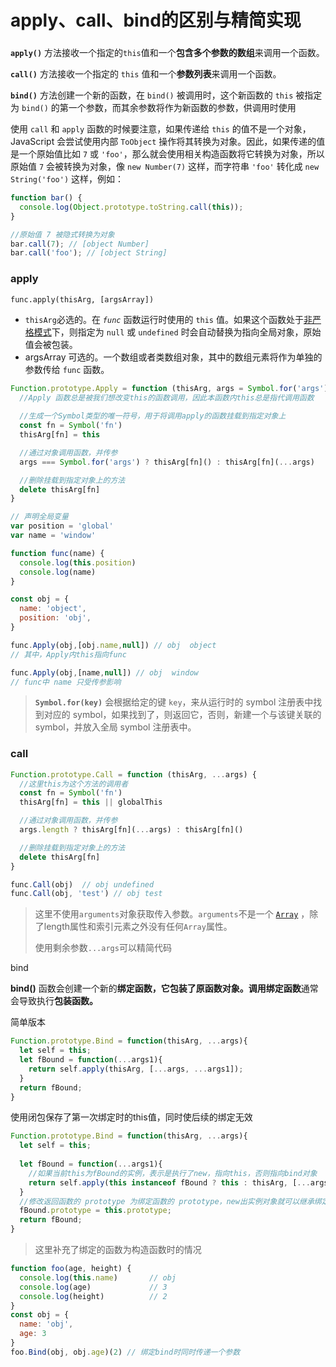# apply、call、bind的区别与精简实现

### 

**`apply()`** 方法接收一个指定的`this`值和一个**包含多个参数的数组**来调用一个函数。

**`call()`** 方法接收一个指定的 `this` 值和一个**参数列表**来调用一个函数。

**`bind()`** 方法创建一个新的函数，在 `bind()` 被调用时，这个新函数的 `this` 被指定为 `bind()` 的第一个参数，而其余参数将作为新函数的参数，供调用时使用

使用 `call` 和 `apply` 函数的时候要注意，如果传递给 `this` 的值不是一个对象，JavaScript 会尝试使用内部 `ToObject` 操作将其转换为对象。因此，如果传递的值是一个原始值比如 `7` 或 `'foo'`，那么就会使用相关构造函数将它转换为对象，所以原始值 `7` 会被转换为对象，像 `new Number(7)` 这样，而字符串 `'foo'` 转化成 `new String('foo')` 这样，例如：

```javascript
function bar() {
  console.log(Object.prototype.toString.call(this));
}

//原始值 7 被隐式转换为对象
bar.call(7); // [object Number]
bar.call('foo'); // [object String]
```

### apply

`func.apply(thisArg, [argsArray])`

* `thisArg`必选的。在 _`func`_ 函数运行时使用的 `this` 值。如果这个函数处于[非严格模式](https://developer.mozilla.org/zh-CN/docs/Web/JavaScript/Reference/Strict_mode)下，则指定为 `null` 或 `undefined` 时会自动替换为指向全局对象，原始值会被包装。
* argsArray 可选的。一个数组或者类数组对象，其中的数组元素将作为单独的参数传给 `func` 函数。

```javascript
Function.prototype.Apply = function (thisArg, args = Symbol.for('args')) {
  //Apply 函数总是被我们想改变this的函数调用，因此本函数内this总是指代调用函数
  
  //生成一个Symbol类型的唯一符号，用于将调用apply的函数挂载到指定对象上
  const fn = Symbol('fn')      
  thisArg[fn] = this  

  //通过对象调用函数，并传参
  args === Symbol.for('args') ? thisArg[fn]() : thisArg[fn](...args)

  //删除挂载到指定对象上的方法
  delete thisArg[fn]           
}

// 声明全局变量
var position = 'global'
var name = 'window'

function func(name) {
  console.log(this.position)
  console.log(name) 
}

const obj = {
  name: 'object',
  position: 'obj',
}

func.Apply(obj,[obj.name,null]) // obj  object
// 其中，Apply内this指向func

func.Apply(obj,[name,null]) // obj  window
// func中 name 只受传参影响
```

> **`Symbol.for(key)`** 会根据给定的键 `key`，来从运行时的 symbol 注册表中找到对应的 symbol，如果找到了，则返回它，否则，新建一个与该键关联的 symbol，并放入全局 symbol 注册表中。

### call

```javascript
Function.prototype.Call = function (thisArg, ...args) {
  //这里this为这个方法的调用者
  const fn = Symbol('fn')
  thisArg[fn] = this || globalThis

  //通过对象调用函数，并传参
  args.length ? thisArg[fn](...args) : thisArg[fn]() 

  //删除挂载到指定对象上的方法
  delete thisArg[fn]      
}

func.Call(obj)  // obj undefined
func.Call(obj, 'test') // obj test
```

> 这里不使用`arguments`对象获取传入参数。`arguments`不是一个 [`Array`](https://developer.mozilla.org/zh-CN/docs/Web/JavaScript/Reference/Array) ，除了length属性和索引元素之外没有任何`Array`属性。
>
> 使用剩余参数`...args`可以精简代码

bind

**bind\(\)** 函数会创建一个新的**绑定函数，**它包装了原函数对象。调用**绑定函数**通常会导致执行**包装函数。**

简单版本

```javascript
Function.prototype.Bind = function(thisArg, ...args){
  let self = this;
  let fBound = function(...args1){
    return self.apply(thisArg, [...args, ...args1]);
  }
  return fBound;
}
```

使用闭包保存了第一次绑定时的this值，同时使后续的绑定无效

```javascript
Function.prototype.Bind = function(thisArg, ...args){
  let self = this;
  
  let fBound = function(...args1){
    //如果当前this为fBound的实例，表示是执行了new，指向this，否则指向bind对象
    return self.apply(this instanceof fBound ? this : thisArg, [...args, ...args1]);
  }
  //修改返回函数的 prototype 为绑定函数的 prototype，new出实例对象就可以继承绑定函数的原型中的成员
  fBound.prototype = this.prototype;
  return fBound;
}
```

> 这里补充了绑定的函数为构造函数时的情况

```javascript
function foo(age, height) {
  console.log(this.name)       // obj
  console.log(age)             // 3
  console.log(height)          // 2
}
const obj = {
  name: 'obj',
  age: 3
}
foo.Bind(obj, obj.age)(2) // 绑定bind时同时传递一个参数
```

